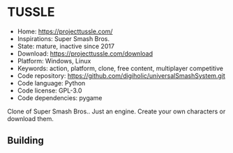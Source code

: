 # TUSSLE

- Home: https://projecttussle.com/
- Inspirations: Super Smash Bros.
- State: mature, inactive since 2017
- Download: https://projecttussle.com/download
- Platform: Windows, Linux
- Keywords: action, platform, clone, free content, multiplayer competitive
- Code repository: https://github.com/digiholic/universalSmashSystem.git
- Code language: Python
- Code license: GPL-3.0
- Code dependencies: pygame

Clone of Super Smash Bros..
Just an engine. Create your own characters or download them.

## Building
